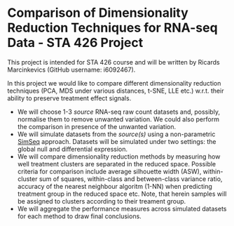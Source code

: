 # Comparison of Dimensionality Reduction Techniques for RNA-seq Data - STA 426 Project

This project is intended for STA 426 course and will be written by Ricards Marcinkevics (GitHub username: i6092467).

In this project we would like to compare different dimensionality reduction techniques (PCA, MDS under various distances, t-SNE, LLE etc.) w.r.t. their ability to preserve treatment effect signals. 
* We will choose 1-3 *source* RNA-seq raw count datasets and, possibly, normalise them to remove unwanted variation. We could also perform the comparison in presence of the unwanted variation.
* We will simulate datasets from the *source(s)* using a non-parametric [SimSeq][1] approach. Datasets will be simulated under two settings: the global null and differential expression.
* We will compare dimensionality reduction methods by measuring how well treatment clusters are separated in the reduced space. Possible criteria for comparison include average silhouette width (ASW), within-cluster sum of squares, within-class and between-class variance ratio, accuracy of the nearest neighbour algoritm (1-NN) when predicting treatment group in the reduced space etc. Note, that herein samples will be assigned to clusters according to their treament group.
* We will aggregate the performance measures across simulated datasets for each method to draw final conclusions.

[1]: https://www.ncbi.nlm.nih.gov/pmc/articles/PMC4481850/ "SimSeq: a nonparametric approach to simulation of RNA-sequence datasets"
